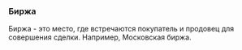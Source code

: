### Биржа ###

Биржа - это место, где встречаются покупатель и продовец для совершения сделки. Например, Московская биржа.
